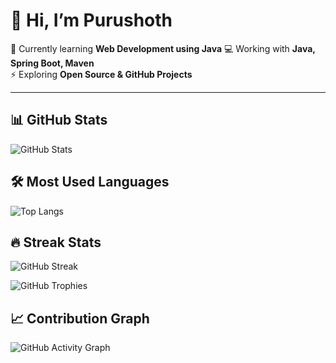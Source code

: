 # 👋 Hi, I’m Purushoth

🌱 Currently learning **Web Development using Java**
💻 Working with **Java, Spring Boot, Maven**  
⚡ Exploring **Open Source & GitHub Projects**  
 

---

## 📊 GitHub Stats
![GitHub Stats](https://github-readme-stats.vercel.app/api?username=PURUSHOTH-N&show_icons=true&theme=radical)

## 🛠️ Most Used Languages
![Top Langs](https://github-readme-stats.vercel.app/api/top-langs/?username=PURUSHOTH-N&layout=compact&theme=radical)

## 🔥 Streak Stats
![GitHub Streak](https://streak-stats.demolab.com?user=PURUSHOTH-N&theme=radical)

![GitHub Trophies](https://github-profile-trophy.vercel.app/?username=PURUSHOTH-N&theme=radical&no-frame=true&no-bg=true&margin-w=15)

## 📈 Contribution Graph
![GitHub Activity Graph](https://github-readme-activity-graph.vercel.app/graph?username=PURUSHOTH-N&theme=github)
